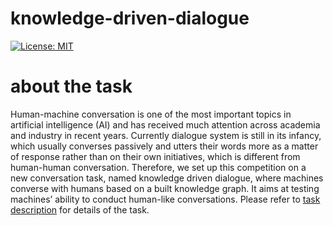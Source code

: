 # knowledge-driven-dialogue
[![License: MIT](https://img.shields.io/badge/License-MIT-yellow.svg)](https://opensource.org/licenses/MIT)

# about the task
Human-machine conversation is one of the most important topics in artificial intelligence (AI) and has received much attention across academia and industry in recent years. Currently dialogue system is still in its infancy, which usually converses passively and utters their words more as a matter of response rather than on their own initiatives, which is different from human-human conversation. Therefore, we set up this competition on a new conversation task, named knowledge driven dialogue, where machines converse with humans based on a built knowledge graph. It aims at testing machines’ ability to conduct human-like conversations.
Please refer to [task description](https://github.com/baidu/knowledge-driven-dialogue/blob/master/task_description.pdf) for details of the task.
